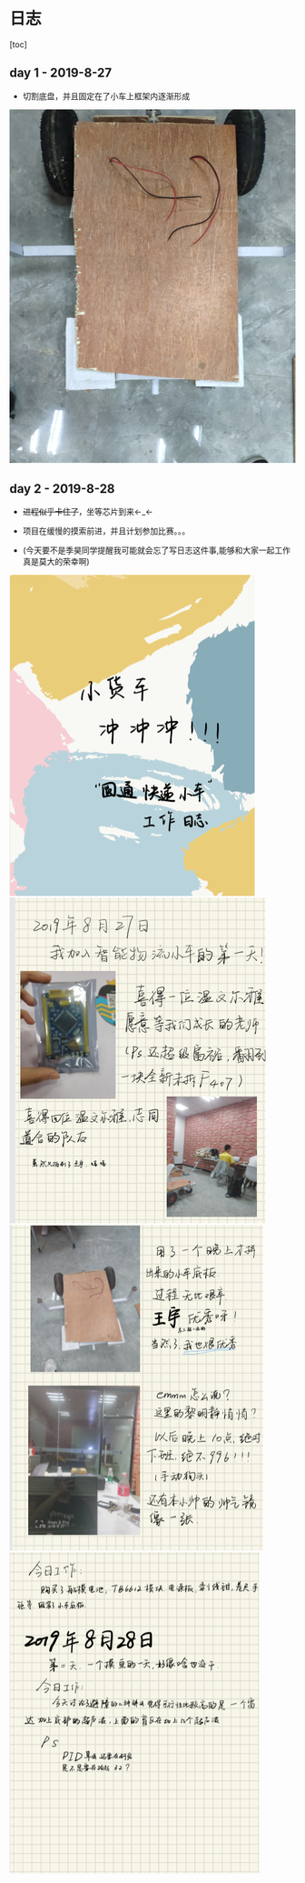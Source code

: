 # 日志

[toc]

## day 1 - 2019-8-27

- 切割底盘，并且固定在了小车上框架内逐渐形成

![pic](/daily/20190827.jpg)

## day 2 - 2019-8-28

- ~~进程似乎卡住了~~，坐等芯片到来<-_<-

- 项目在缓慢的摸索前进，并且计划参加比赛。。。
- (今天要不是季昊同学提醒我可能就会忘了写日志这件事,能够和大家一起工作真是莫大的荣幸啊)

![jdaily1](/daily/jf1.png)
![jdaily2](/daily/j8-27.png)
![jdaily3](/daily/j8-2701.png)
![jdaily4](/daily/j8-28.png)
